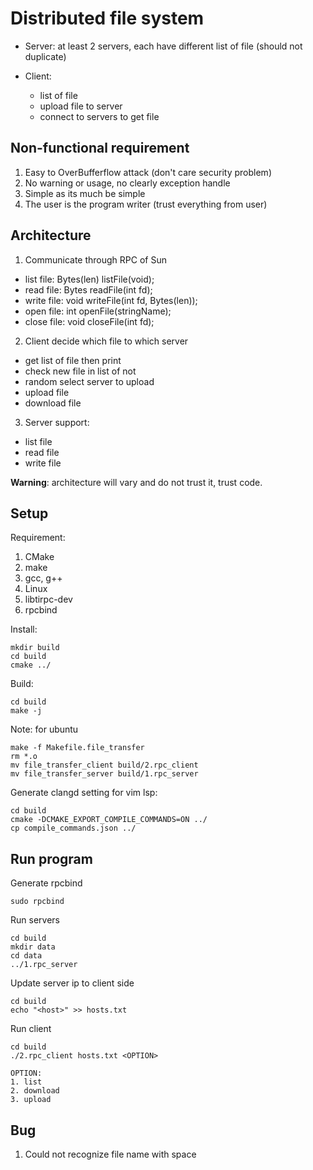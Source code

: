 # Distributed file system

- Server: at least 2 servers, each have different list of file (should not duplicate)

- Client:

    - list of file
    - upload file to server
    - connect to servers to get file

## Non-functional requirement

1. Easy to OverBufferflow attack (don't care security problem)
2. No warning or usage, no clearly exception handle
3. Simple as its much be simple
4. The user is the program writer (trust everything from user)

## Architecture

1. Communicate through RPC of Sun

- list file: Bytes(len) listFile(void);
- read file: Bytes readFile(int fd);
- write file: void writeFile(int fd, Bytes(len));
- open file: int openFile(stringName);
- close file: void closeFile(int fd);

2. Client decide which file to which server

- get list of file then print
- check new file in list of not
- random select server to upload
- upload file
- download file

3. Server support:

- list file
- read file
- write file

**Warning**: architecture will vary and do not trust it, trust code.

## Setup

Requirement:

1. CMake
2. make
3. gcc, g++
4. Linux
5. libtirpc-dev
6. rpcbind

Install:

```
mkdir build
cd build
cmake ../
```

Build:

```
cd build
make -j
```

Note: for ubuntu

```
make -f Makefile.file_transfer
rm *.o
mv file_transfer_client build/2.rpc_client
mv file_transfer_server build/1.rpc_server
```

Generate clangd setting for vim lsp:

```
cd build
cmake -DCMAKE_EXPORT_COMPILE_COMMANDS=ON ../
cp compile_commands.json ../
```

## Run program

Generate rpcbind

```
sudo rpcbind
```

Run servers

```
cd build
mkdir data
cd data
../1.rpc_server
```

Update server ip to client side

```
cd build
echo "<host>" >> hosts.txt
```

Run client

```
cd build
./2.rpc_client hosts.txt <OPTION>

OPTION:
1. list
2. download
3. upload
```

## Bug

1. Could not recognize file name with space
